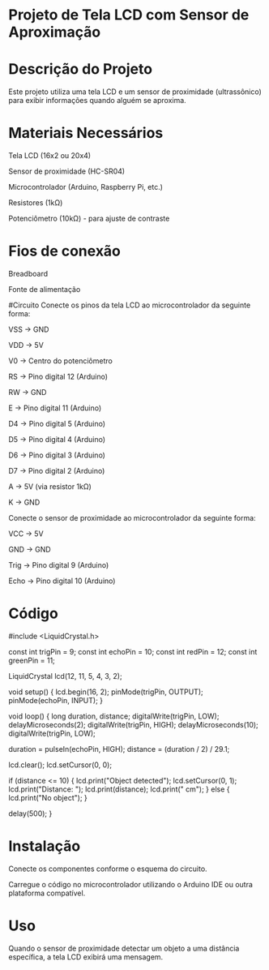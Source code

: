 # Projeto de Tela LCD com Sensor de  Aproximação
# Descrição do Projeto
Este projeto utiliza uma tela LCD e um sensor de proximidade (ultrassônico) para exibir informações quando alguém se aproxima.

# Materiais Necessários
Tela LCD (16x2 ou 20x4)

Sensor de proximidade (HC-SR04)

Microcontrolador (Arduino, Raspberry Pi, etc.)

Resistores (1kΩ)

Potenciômetro (10kΩ) - para ajuste de contraste

# Fios de conexão

Breadboard

Fonte de alimentação

#Circuito
Conecte os pinos da tela LCD ao microcontrolador da seguinte forma:

VSS -> GND

VDD -> 5V

V0 -> Centro do potenciômetro

RS -> Pino digital 12 (Arduino)

RW -> GND

E -> Pino digital 11 (Arduino)

D4 -> Pino digital 5 (Arduino)

D5 -> Pino digital 4 (Arduino)

D6 -> Pino digital 3 (Arduino)

D7 -> Pino digital 2 (Arduino)

A -> 5V (via resistor 1kΩ)

K -> GND

Conecte o sensor de proximidade ao microcontrolador da seguinte forma:

VCC -> 5V

GND -> GND

Trig -> Pino digital 9 (Arduino)

Echo -> Pino digital 10 (Arduino)

# Código
#include <LiquidCrystal.h>

const int trigPin = 9;
const int echoPin = 10;
const int redPin = 12;
const int greenPin = 11;

LiquidCrystal lcd(12, 11, 5, 4, 3, 2);

void setup() {
  lcd.begin(16, 2);
  pinMode(trigPin, OUTPUT);
  pinMode(echoPin, INPUT);
}

void loop() {
  long duration, distance;
  digitalWrite(trigPin, LOW);
  delayMicroseconds(2);
  digitalWrite(trigPin, HIGH);
  delayMicroseconds(10);
  digitalWrite(trigPin, LOW);
  
  duration = pulseIn(echoPin, HIGH);
  distance = (duration / 2) / 29.1;

  lcd.clear();
  lcd.setCursor(0, 0);

  if (distance <= 10) {
    lcd.print("Object detected");
    lcd.setCursor(0, 1);
    lcd.print("Distance: ");
    lcd.print(distance);
    lcd.print(" cm");
  } else {
    lcd.print("No object");
  }

  delay(500);
}

# Instalação
Conecte os componentes conforme o esquema do circuito.

Carregue o código no microcontrolador utilizando o Arduino IDE ou outra plataforma compatível.

# Uso
Quando o sensor de proximidade detectar um objeto a uma distância específica, a tela LCD exibirá uma mensagem.

